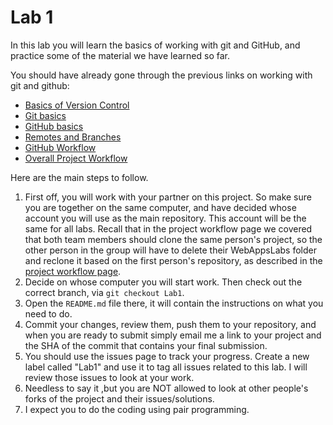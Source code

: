 # Lab 1

In this lab you will learn the basics of working with git and GitHub, and practice some of the material we have learned so far.

You should have already gone through the previous links on working with git and github:

- [Basics of Version Control](../notes/git_version_control.md)
- [Git basics](../notes/git_basics.md)
- [GitHub basics](../notes/github_basics.md)
- [Remotes and Branches](../notes/git_remotes_branches.md)
- [GitHub Workflow](../notes/github_workflow.md)
- [Overall Project Workflow](../notes/project_workflow.md)

Here are the main steps to follow.

1. First off, you will work with your partner on this project. So make sure you are together on the same computer, and have decided whose account you will use as the main repository. This account will be the same for all labs. Recall that in the project workflow page we covered that both team members should clone the same person's project, so the other person in the group will have to delete their WebAppsLabs folder and reclone it based on the first person's repository, as described in the [project workflow page](../notes/project_workflow.md).
2. Decide on whose computer you will start work. Then check out the correct branch, via `git checkout Lab1`.
3. Open the `README.md` file there, it will contain the instructions on what you need to do.
4. Commit your changes, review them, push them to your repository, and when you are ready to submit simply email me a link to your project and the SHA of the commit that contains your final submission.
5. You should use the issues page to track your progress. Create a new label called "Lab1" and use it to tag all issues related to this lab. I will review those issues to look at your work.
6. Needless to say it ,but you are NOT allowed to look at other people's forks of the project and their issues/solutions.
7. I expect you to do the coding using pair programming.
